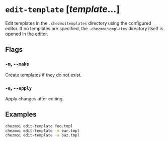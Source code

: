 # `edit-template` [*template*...]

Edit templates in the `.chezmoitemplates` directory using the configured
editor. If no templates are specified, the `.chezmoitemplates` directory
itself is opened in the editor.

## Flags

### `-m`, `--make`

Create templates if they do not exist.

### `-a`, `--apply`

Apply changes after editing.

## Examples

```sh
chezmoi edit-template foo.tmpl
chezmoi edit-template -m bar.tmpl
chezmoi edit-template -a baz.tmpl
```
